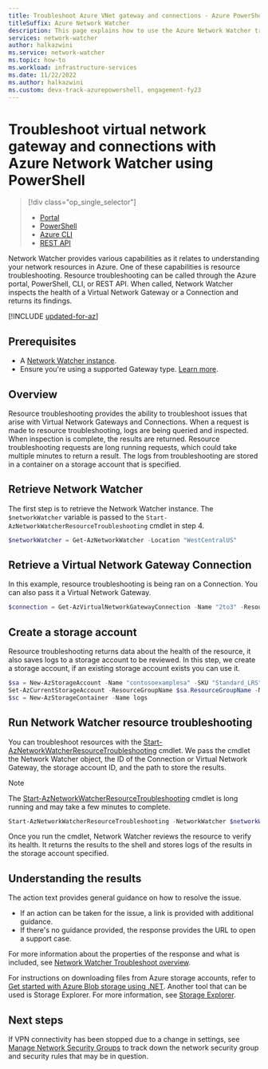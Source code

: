 ```yaml
---
title: Troubleshoot Azure VNet gateway and connections - Azure PowerShell
titleSuffix: Azure Network Watcher
description: This page explains how to use the Azure Network Watcher troubleshoot PowerShell.
services: network-watcher
author: halkazwini
ms.service: network-watcher
ms.topic: how-to
ms.workload: infrastructure-services
ms.date: 11/22/2022
ms.author: halkazwini 
ms.custom: devx-track-azurepowershell, engagement-fy23
---
```


# Troubleshoot virtual network gateway and connections with Azure Network Watcher using PowerShell

> [!div class="op_single_selector"]
> - [Portal](diagnose-communication-problem-between-networks.md)
> - [PowerShell](network-watcher-troubleshoot-manage-powershell.md)
> - [Azure CLI](network-watcher-troubleshoot-manage-cli.md)
> - [REST API](network-watcher-troubleshoot-manage-rest.md)

Network Watcher provides various capabilities as it relates to understanding your network resources in Azure. One of these capabilities is resource troubleshooting. Resource troubleshooting can be called through the Azure portal, PowerShell, CLI, or REST API. When called, Network Watcher inspects the health of a Virtual Network Gateway or a Connection and returns its findings.


[!INCLUDE [updated-for-az](../../includes/updated-for-az.md)]

## Prerequisites

- A [Network Watcher instance](network-watcher-create.md).
- Ensure you're using a supported Gateway type. [Learn more](network-watcher-troubleshoot-overview.md#supported-gateway-types).

## Overview

Resource troubleshooting provides the ability to troubleshoot issues that arise with Virtual Network Gateways and Connections. When a request is made to resource troubleshooting, logs are being queried and inspected. When inspection is complete, the results are returned. Resource troubleshooting requests are long running requests, which could take multiple minutes to return a result. The logs from troubleshooting are stored in a container on a storage account that is specified.

## Retrieve Network Watcher

The first step is to retrieve the Network Watcher instance. The `$networkWatcher` variable is passed to the `Start-AzNetworkWatcherResourceTroubleshooting` cmdlet in step 4.

```powershell
$networkWatcher = Get-AzNetworkWatcher -Location "WestCentralUS" 
```

## Retrieve a Virtual Network Gateway Connection

In this example, resource troubleshooting is being ran on a Connection. You can also pass it a Virtual Network Gateway.

```powershell
$connection = Get-AzVirtualNetworkGatewayConnection -Name "2to3" -ResourceGroupName "testrg"
```

## Create a storage account

Resource troubleshooting returns data about the health of the resource, it also saves logs to a storage account to be reviewed. In this step, we create a storage account, if an existing storage account exists you can use it.

```powershell
$sa = New-AzStorageAccount -Name "contosoexamplesa" -SKU "Standard_LRS" -ResourceGroupName "testrg" -Location "WestCentralUS"
Set-AzCurrentStorageAccount -ResourceGroupName $sa.ResourceGroupName -Name $sa.StorageAccountName
$sc = New-AzStorageContainer -Name logs
```

## Run Network Watcher resource troubleshooting

You can troubleshoot resources with the [Start-AzNetworkWatcherResourceTroubleshooting](/powershell/module/az.network/start-aznetworkwatcherresourcetroubleshooting) cmdlet. We pass the cmdlet the Network Watcher object, the ID of the Connection or Virtual Network Gateway, the storage account ID, and the path to store the results.

> [!NOTE]
> The [Start-AzNetworkWatcherResourceTroubleshooting](/powershell/module/az.network/start-aznetworkwatcherresourcetroubleshooting) cmdlet is long running and may take a few minutes to complete.

```powershell
Start-AzNetworkWatcherResourceTroubleshooting -NetworkWatcher $networkWatcher -TargetResourceId $connection.Id -StorageId $sa.Id -StoragePath "$($sa.PrimaryEndpoints.Blob)$($sc.name)"
```

Once you run the cmdlet, Network Watcher reviews the resource to verify its health. It returns the results to the shell and stores logs of the results in the storage account specified.

## Understanding the results

The action text provides general guidance on how to resolve the issue. 

- If an action can be taken for the issue, a link is provided with additional guidance. 
- If there's no guidance provided, the response provides the URL to open a support case.  

For more information about the properties of the response and what is included, see [Network Watcher Troubleshoot overview](network-watcher-troubleshoot-overview.md).

For instructions on downloading files from Azure storage accounts, refer to [Get started with Azure Blob storage using .NET](../storage/blobs/storage-quickstart-blobs-dotnet.md). Another tool that can be used is Storage Explorer. For more information, see [Storage Explorer](https://storageexplorer.com/).

## Next steps

If VPN connectivity has been stopped due to a change in settings, see [Manage Network Security Groups](../virtual-network/manage-network-security-group.md) to track down the network security group and security rules that may be in question.
